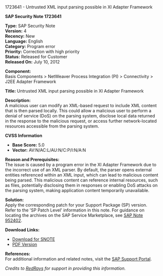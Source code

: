 1723641 - Untrusted XML input parsing possible in XI Adapter Framework

**SAP Security Note 1723641**

**Type:** SAP Security Note  
**Version:** 4  
**Recency:** New  
**Language:** English  
**Category:** Program error  
**Priority:** Correction with high priority  
**Status:** Released for Customer  
**Released On:** July 10, 2012  

**Component:**  
Basis Components > NetWeaver Process Integration (PI) > Connectivity > J2EE Adapter Framework  

**Title:** Untrusted XML input parsing possible in XI Adapter Framework  

**Description:**  
A malicious user can modify an XML-based request to include XML content that is then parsed locally. This could allow a malicious user to perform a denial of service (DoS) on the parsing system, disclose local data returned in the response to the malicious request, or access further network-located resources accessible from the parsing system.

**CVSS Information**  
- **Base Score:** 5.0  
- **Vector:** AV:N/AC:L/AU:N/C:P/I:N/A:N  

**Reason and Prerequisites:**  
The issue is caused by a program error in the XI Adapter Framework due to the incorrect use of an XML parser. By default, the parser opens external entities referenced within an XML input, which can lead to malicious content being parsed. This malicious content can reference internal resources, such as files, potentially disclosing them in responses or enabling DoS attacks on the parsing system, making application content temporarily unavailable.

**Solution:**  
Apply the corresponding patch for your Support Package (SP) version. Refer to the 'SP Patch Level' information in this note. For guidance on locating the archives on the SAP Service Marketplace, see [SAP Note 952402](https://me.sap.com/notes/952402).

**Download Links:**  
- [Download for SNOTE](https://notesdownloads.sap.com/note/0040000017446692017)  
- [PDF Version](https://userapps.support.sap.com/sap/support/sfm/notes/print/0001723641?language=en-US&token=5F3EF0130FBDBB4E031495301926808E)  

**References:**  
For additional information and related notes, visit the [SAP Support Portal](https://me.sap.com/notes/1723641).

*Credits to [RedRays](https://redrays.io) for support in providing this information.*